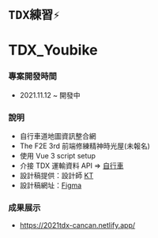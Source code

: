 # `TDX練習⚡`

# TDX_Youbike

### 專案開發時間

- 2021.11.12 ~ 開發中

### 說明

- 自行車道地圖資訊整合網
- The F2E 3rd 前端修練精神時光屋(未報名)
- 使用 Vue 3 script setup
- 介接 TDX 運輸資料 API => [自行車](https://ptx.transportdata.tw/MOTC?t=Bike&v=2)
- 設計稿提供：設計師 [KT](https://2021.thef2e.com/users/6296432819610583177)
- 設計稿網址：[Figma](https://www.figma.com/file/LZDSaCywGe23QU5dwmKokA/%E8%87%AA%E8%A1%8C%E8%BB%8A%E9%81%93%E5%9C%B0%E5%9C%96%E8%B3%87%E8%A8%8A%E6%95%B4%E5%90%88%E7%B6%B2?node-id=0%3A1)

### 成果展示

- https://2021tdx-cancan.netlify.app/

